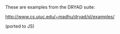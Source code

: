 These are examples from the DRYAD suite:

   http://www.cs.uiuc.edu/~madhu/dryad/sl/examples/

(ported to JS)

